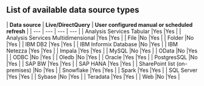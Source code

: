 ## List of available data source types

| **Data source** | **Live/DirectQuery** | **User configured manual or scheduled refresh** |
| --- | --- | --- | --- |
| Analysis Services Tabular |Yes |Yes |
| Analysis Services Multidimensional |Yes |Yes |
| File |No |Yes |
| Folder |No |Yes |
| IBM DB2 |Yes |Yes |
| IBM Informix Database |No |Yes |
| IBM Netezza |Yes |Yes |
| Impala |Yes |Yes |
| MySQL |No |Yes |
| OData |No |Yes |
| ODBC |No |Yes |
| Oledb |No |Yes |
| Oracle |Yes |Yes |
| PostgresSQL |No |Yes |
| SAP BW |Yes |Yes |
| SAP HANA |Yes |Yes |
| SharePoint list (on-premises) |No |Yes |
| Snowflake |Yes |Yes |
| Spark |Yes |Yes |
| SQL Server |Yes |Yes |
| Sybase |No |Yes |
| Teradata |Yes |Yes |
| Web |No |Yes |


